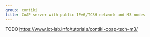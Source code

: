 ```yaml
---
group: contiki
title: CoAP server with public IPv6/TCSH network and M3 nodes
---
```


TODO https://www.iot-lab.info/tutorials/contiki-coap-tsch-m3/
